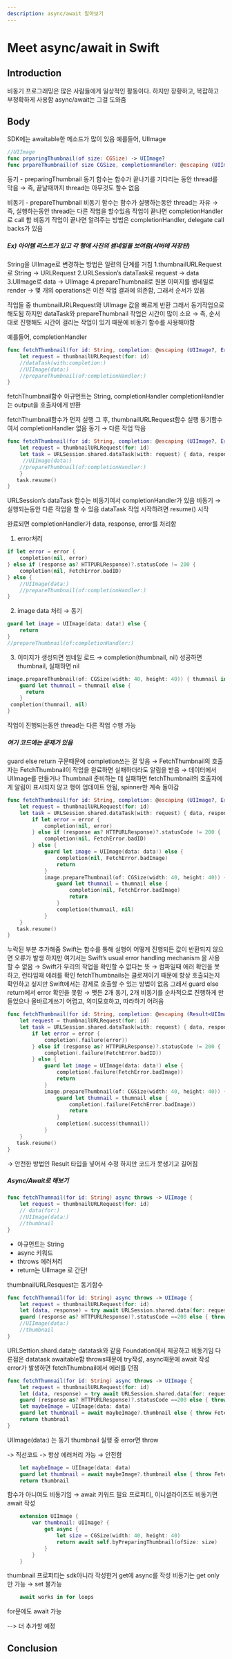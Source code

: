 ```yaml
---
description: async/await 알아보기
---
```


# Meet async/await in Swift

## Introduction
비동기 프로그래밍은 많은 사람들에게 일상적인 활동이다. 
하지만 장황하고, 복잡하고 부정확하게 사용함
async/await는 그걸 도와줌

## Body
SDK에는 awaitable한 메소드가 많이 있음
예를들어, UIImage
```swift
//UIImage
func prparingThumbnail(of size: CGSize) -> UIImage?
func prpareThumbnail(of size CGSize, completionHandler: @escaping (UIImage?) -> Void)
```

동기 - preparingThumbnail 
동기 함수는 함수가 끝나기를 기다리는 동안 thread를 막음 → 즉, 끝날때까지 thread는 아무것도 할수 없음

비동기 - prepareThumbnail
비동기 함수는 함수가 실행하는동안 thread는 자유 → 즉, 실행하는동안 thread는 다른 작업을 할수있음 
작업이 끝나면 completionHandler로 call 함
비동기 작업이 끝나면 알려주는 방법은 completionHandler, delegate call backs가 있음
 
##### Ex) 아이템 리스트가 있고 각 행에 사진의 썸네일을 보여줌(서버에 저장된)
String을 UIImage로 변경하는 방법은 일련의 단계를 거침
1.thumbnailURLRequest로 String → URLRequest
2.URLSession’s dataTask로 request → data
3.UIImage로 data → UIImage
4.prepareThumbnail로 원본 이미지를 썸네일로 render
→ 몇 개의 operations은 이전 작업 결과에 의존함, 그래서 순서가 있음

작업들 중 thumbnailURLRequest와 UIImage 값을 빠르게 반환 그래서 동기작업으로 해도됨
하지만 dataTask와 prepareThumbnail 작업은 시간이 많이 소요 
→ 즉, 순서대로 진행해도 시간이 걸리는 작업이 있기 때문에 비동기 함수를 사용해야함

예를들어, completionHandler
```swift
func fetchThumbnail(for id: String, completion: @escaping (UIImage?, Error?) -> Void) {
    let request = thumbnailURLRequest(for: id)
    //dataTask(with:completion:)
    //UIImage(data:)
    //prepareThumbnail(of:completionHandler:)
}
```
fetchThumbnail함수 아규먼트는 String, completionHandler
completionHandler는 output을 호출자에게 반환

fetchThumbnail함수가 먼저 실행
그 후, thumbnailURLRequest함수 실행 동기함수여서 completionHandler 없음
동기 → 다른 작업 막음

```swift
func fetchThumbnail(for id: String, completion: @escaping (UIImage?, Error?) -> Void) {
    let request = thumbnailURLRequest(for: id)
    let task = URLSession.shared.dataTask(with: request) { data, response, error in
     //UIImage(data:)
    //prepareThumbnail(of:completionHandler:)
    }
   task.resume()
}
```

URLSession’s dataTask 함수는 비동기여서 completionHandler가 있음
비동기 → 실행되는동안 다른 작업을 할 수 있음 
dataTask 작업 시작하려면 resume() 시작

완료되면 completionHandler가 data, response, error를 처리함

1. error처리
```swift
if let error = error {
    completion(nil, error)
} else if (response as? HTTPURLResponse)?.statusCode != 200 {
    completion(nil, FetchError.badID)
} else {
    //UIImage(data:)
    //prepareThumbnail(of:completionHandler:)
}
```
2. image data 처리 → 동기 
```swift
guard let image = UIImage(data: data!) else {
    return
}
//prepareThumbnail(of:completionHandler:)
```
3. 이미지가 생성되면 썸네일 로드 → completion(thumbnail, nil)
성공하면 thumbnail, 실패하면 nil
```swift
image.prepareThumbnail(of: CGSize(width: 40, height: 40)) { thumnail in
    guard let thumnail = thumnail else {
      return
    }
 completion(thumnail, nil)
}
```
작업이 진행되는동안 thread는 다른 작업 수행 가능

##### 여기 코드에는 문제가 있음
guard else return 구문때문에 completion쓰는 걸 잊음 
→ FetchThumbnail의 호출자는 FetchThumbnail이 작업을 완료하면 실패하더라도 알림을 받음
→ 데이터에서 UIImage를 만들거나 Thumbnail 준비하는 데 실패하면 fetchThumbnail의 호출자에게 알림이 표시되지 않고 행이 업데이트 안됨, spinner만 계속 돌아감
```swift
func fetchThumbnail(for id: String, completion: @escaping (UIImage?, Error?) -> Void) {
    let request = thumbnailURLRequest(for: id)
    let task = URLSession.shared.dataTask(with: request) { data, response, error in
        if let error = error {
            completion(nil, error)
        } else if (response as? HTTPURLResponse)?.statusCode != 200 {
            completion(nil, FetchError.badID)
        } else {
            guard let image = UIImage(data: data!) else {
                completion(nil, FetchError.badImage)
                return
            }
            image.prepareThumbnail(of: CGSize(width: 40, height: 40)) { thumnail in
                guard let thumnail = thumnail else {
                    completion(nil, FetchError.badImage)
                    return
                }
                completion(thumnail, nil)
            }
    }
   task.resume()
}
```

누락된 부분 추가해줌
Swift는 함수를 통해 실행이 어떻게 진행되든 값이 반환되지 않으면 오류가 발생
하지만 여기서는 Swift’s usual error handling mechanism 을 사용할 수 없음
→ Swift가 우리의 작업을 확인할 수 없다는 뜻
→ 컴파일때 에러 확인을 못하고, 런타임때 에러를 확인 
fetchThumbnails는 클로져이기 때문에  항상 호출되는지 확인하고 싶지만 Swift에서는 강제로 호출할 수 있는 방법이 없음
그래서 guard else return에서 error 확인을 못함
→ 쨋든 2개 동기, 2개 비동기를 순차적으로 진행하게 만들었으나 올바르게쓰기 어렵고, 의미모호하고, 따라하기 어려움

```swift
func fetchThumbnail(for id: String, completion: @escaping (Result<UIImage?, Error?>) -> Void) {
    let request = thumbnailURLRequest(for: id)
    let task = URLSession.shared.dataTask(with: request) { data, response, error in
        if let error = error {
            completion(.failure(error))
        } else if (response as? HTTPURLResponse)?.statusCode != 200 {
            completion(.failure(FetchError.badID))
        } else {
            guard let image = UIImage(data: data!) else {
                completion(.failure(FetchError.badImage))
                return
            }
            image.prepareThumbnail(of: CGSize(width: 40, height: 40)) { thumnail in
                guard let thumnail = thumnail else {
                    completion(.failure(FetchError.badImage))
                    return
                }
                completion(.success(thumnail))
            }
    }
   task.resume()
}
```
→ 안전한 방법인 Result 타입을 넣어서 수정 하지만 코드가 못생기고 길어짐 

##### Async/Await로 해보기
```swift
func fetchThumnail(for id: String) async throws -> UIImage {
    let request = thumbnailURLRequest(for: id)
    // data(for:)
    //UIImage(data:)
    //thumbnail
}
```
- 아규먼트는 String
- async 키워드
- thtrows 에러처리
- return는 UIImage
로 간단! 

thumbnailURLResquest는 동기함수 
```swift
func fetchThumnail(for id: String) async throws -> UIImage {
    let request = thumbnailURLRequest(for: id)
    let (data, response) = try await URLSession.shared.data(for: request)
    guard (response as? HTTPURLResponse)?.statusCode ==200 else { throw FetchError.badID }
    //UIImage(data:)
    //thumbnail
}
```
URLSettion.shard.data는 datatask와 같음 Foundation에서 제공하고 비동기임
다른점은 datatask awaitable함 
throws때문에 try작성, async때문에 await 작성  
error가 발생하면 fetchThumbnail에서 에러를 던짐 

```swift
func fetchThumnail(for id: String) async throws -> UIImage {
    let request = thumbnailURLRequest(for: id)
    let (data, response) = try await URLSession.shared.data(for: request)
    guard (response as? HTTPURLResponse)?.statusCode ==200 else { throw FetchError.badID }
    let maybeImage = UIImage(data: data)
    guard let thumbnail = await maybeImage?.thumbnail else { throw FetchError.badImage }
    return thumbnail
}
```
UIImage(data:) 는 동기 
thumbnail 실행 중 error면 throw 

-> 직선코드 
-> 항상 에러처리 가능  → 안전함 

```swift
    let maybeImage = UIImage(data: data)
    guard let thumbnail = await maybeImage?.thumbnail else { throw FetchError.badImage }
    return thumbnail
```
함수가 아니여도 비동기임 → await 키워드 필요 
프로퍼티, 이니셜라이즈도 비동기면 await 작성   

```swift
    extension UIImage {
        var thumbnail: UIImage? {
            get async {
                let size = CGSize(width: 40, height: 40)
                return await self.byPreparingThumbnail(ofSize: size)
            }
        }
    }
```
thumbnail 프로퍼티는 sdk아니라 작성한거
get에 async를 작성
비동기는 get only만 가능 → set 불가능

```swift
    await works in for loops
```

for문에도 await 가능 


--> 더 추가할 예정 
## Conclusion
